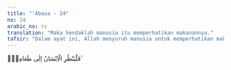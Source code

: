 ```yaml
---
title: "'Abasa - 24"
no: 24
arabic_no: ٢٤
translation: "Maka hendaklah manusia itu memperhatikan makanannya."
tafsir: "Dalam ayat ini, Allah menyuruh manusia untuk memperhatikan makanannya, bagaimana Ia telah menyiapkan makanan yang bergizi yang mengandung protein, karbohidrat, dan lain-lain sehingga memenuhi kebutuhan hidupnya. Manusia dapat merasakan kelezatan makanan dan minumannya yang juga menjadi pendorong bagi pemeliharaan tubuhnya sehingga tetap dalam keadaan sehat dan mampu menunaikan tugas yang dibebankan kepadanya."
---
```


فَلْيَنْظُرِ الْاِنْسَانُ اِلٰى طَعَامِهٖٓ ۙ 
